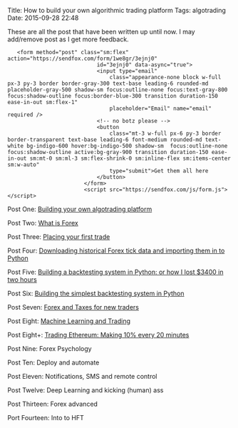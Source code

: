 Title: How to build your own algorithmic trading platform 
Tags: algotrading
Date: 2015-09-28 22:48

These are all the post that have been written up until now. I may add/remove post as I get more feedback. 

       <form method="post" class="sm:flex" action="https://sendfox.com/form/1we8gr/3ejnj0"
                                id="3ejnj0" data-async="true">
                                <input type="email"
                                    class="appearance-none block w-full px-3 py-3 border border-gray-300 text-base leading-6 rounded-md placeholder-gray-500 shadow-sm focus:outline-none focus:text-gray-800 focus:shadow-outline focus:border-blue-300 transition duration-150 ease-in-out sm:flex-1"
                                    placeholder="Email" name="email" required />
                                <!-- no botz please -->
                                <button
                                    class="mt-3 w-full px-6 py-3 border border-transparent text-base leading-6 font-medium rounded-md text-white bg-indigo-600 hover:bg-indigo-500 shadow-sm  focus:outline-none focus:shadow-outline active:bg-gray-900 transition duration-150 ease-in-out sm:mt-0 sm:ml-3 sm:flex-shrink-0 sm:inline-flex sm:items-center sm:w-auto"
                                    type="submit">Get them all here
                                </button>
                            </form>
                            <script src="https://sendfox.com/js/form.js"></script>


Post One: [Building your own algotrading platform](how-to-build-your-own-algorithmic-trading-platform-part-one.html)

Post Two: [What is Forex](what-is-forex.html)

Post Three: [Placing your first trade](placing-your-first-forex-trade-with-python.html) 

Post Four: [Downloading historical Forex tick data and importing them in to Python](http://jon.io/downloading-historical-forex-tick-data-and-importing-them-in-to-python-using-pandas.html)

Post Five: [Building a backtesting system in Python: or how I lost $3400 in two hours](http://jon.io/building-a-backtesting-system-in-python-or-how-i-lost-3400-in-two-hours.html)

Post Six: [Building the simplest backtesting system in Python](http://jon.io/building-the-simplest-backtesting-system-in-python.html)

Post Seven: [Forex and Taxes for new traders](http://jon.io/forex-and-taxes-for-new-traders.html)

Post Eight: [Machine Learning and Trading](http://jon.io/machine-beats-human-using-machine-learning-in-forex.html)

Post Eight+: [Trading Ethereum: Making 10% every 20 minutes](http://jon.io/trading-ethereum-making-10-every-20-minutes.html)

Post Nine: Forex Psychology 

Post Ten: Deploy and automate

Post Eleven: Notifications, SMS and remote control

Post Twelve: Deep Learning and kicking (human) ass

Post Thirteen: Forex advanced

Port Fourteen: Into to HFT



